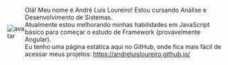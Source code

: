 <div style="display: flex; align-items: center; justify-content: center;">
  
  
![avatar](https://images.weserv.nl/?url=avatars.githubusercontent.com/u/105810241?v=4&h=300&w=300&fit=cover&mask=circle&maxage=7d)

Olá! Meu nome é André Luis Loureiro! Estou cursando Análise e Desenvolvimento de Sistemas.<br>
Atualmente estou melhorando minhas habilidades em JavaScript básico para começar o estudo de Framework (provavelmente Angular).<br>
Eu tenho uma página estática aqui no GitHub, onde fica mais fácil de acessar meus projetos: https://andreluisloureiro.github.io/
  
</div>
